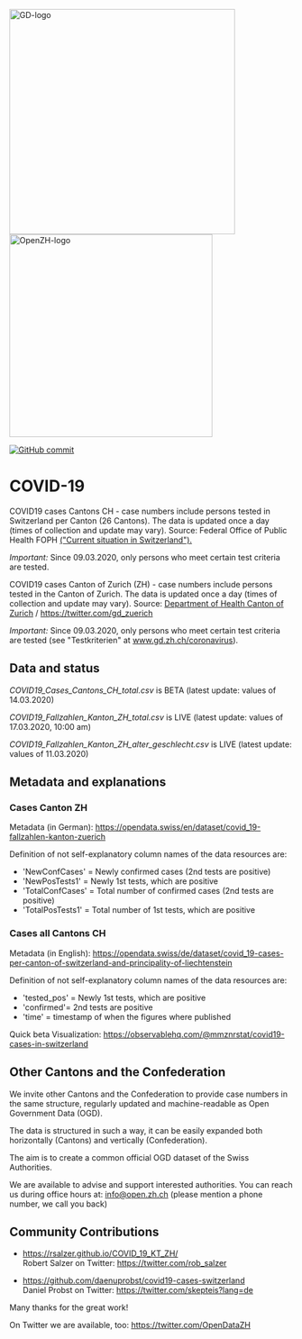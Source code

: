 <img src="https://github.com/openZH/covid_19/blob/master/gd.png" alt="GD-logo" width="400"/> <img src="https://github.com/openZH/covid_19/blob/master/statistisches_amt_kt_zh.png" alt="OpenZH-logo" width="360"/>

[![GitHub commit](https://img.shields.io/github/last-commit/openZH/covid_19)](https://github.com/openZH/covid_19/commits/master)


# COVID-19
COVID19 cases Cantons CH - case numbers include persons tested in Switzerland per Canton (26 Cantons). The data is updated once a day (times of collection and update may vary). Source: Federal Office of Public Health FOPH [("Current situation in Switzerland").](https://www.bag.admin.ch/bag/en/home/krankheiten/ausbrueche-epidemien-pandemien/aktuelle-ausbrueche-epidemien/novel-cov/situation-schweiz-und-international.html#-1199962081)

*Important:* Since 09.03.2020, only persons who meet certain test criteria are tested.

COVID19 cases Canton of Zurich (ZH) - case numbers include persons tested in the Canton of Zurich. The data is updated once a day (times of collection and update may vary). Source: [Department of Health Canton of Zurich](https://gd.zh.ch/internet/gesundheitsdirektion/de/themen/coronavirus.html#title-content-internet-gesundheitsdirektion-de-themen-coronavirus-jcr-content-contentPar-textimage_7) / https://twitter.com/gd_zuerich

*Important:* Since 09.03.2020, only persons who meet certain test criteria are tested (see "Testkriterien" at www.gd.zh.ch/coronavirus).

## Data and status
*COVID19_Cases_Cantons_CH_total.csv* is BETA (latest update: values of 14.03.2020)

*COVID19_Fallzahlen_Kanton_ZH_total.csv* is LIVE (latest update: values of 17.03.2020, 10:00 am)

*COVID19_Fallzahlen_Kanton_ZH_alter_geschlecht.csv* is LIVE (latest update: values of 11.03.2020)

## Metadata and explanations
### Cases Canton ZH 
Metadata (in German): https://opendata.swiss/en/dataset/covid_19-fallzahlen-kanton-zuerich

Definition of not self-explanatory column names of the data resources are:
- 'NewConfCases' = Newly confirmed cases (2nd tests are positive)
- 'NewPosTests1' = Newly 1st tests, which are positive
- 'TotalConfCases' = Total number of confirmed cases (2nd tests are positive)
- 'TotalPosTests1' = Total number of 1st tests, which are positive
### Cases all Cantons CH
Metadata (in English): https://opendata.swiss/de/dataset/covid_19-cases-per-canton-of-switzerland-and-principality-of-liechtenstein

Definition of not self-explanatory column names of the data resources are:
- 'tested_pos' = Newly 1st tests, which are positive
- 'confirmed'= 2nd tests are positive
- 'time' = timestamp of when the figures where published

Quick beta Visualization: https://observablehq.com/@mmznrstat/covid19-cases-in-switzerland

## Other Cantons and the Confederation

We invite other Cantons and the Confederation to provide case numbers in the same structure, regularly updated and machine-readable as Open Government Data (OGD).

The data is structured in such a way, it can be easily expanded both horizontally (Cantons) and vertically (Confederation).

The aim is to create a common official OGD dataset of the Swiss Authorities.

We are available to advise and support interested authorities. You can reach us during office hours at: info@open.zh.ch (please mention a phone number, we call you back)

## Community Contributions
- https://rsalzer.github.io/COVID_19_KT_ZH/ <br>Robert Salzer on Twitter: https://twitter.com/rob_salzer

- https://github.com/daenuprobst/covid19-cases-switzerland <br>Daniel Probst on Twitter: https://twitter.com/skepteis?lang=de



Many thanks for the great work!

On Twitter we are available, too: https://twitter.com/OpenDataZH
